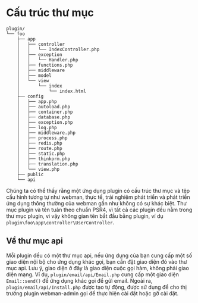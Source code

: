 # Cấu trúc thư mục

```
plugin/
└── foo
    ├── app
    │   ├── controller
    │   │   └── IndexController.php
    │   ├── exception
    │   │   └── Handler.php
    │   ├── functions.php
    │   ├── middleware
    │   ├── model
    │   └── view
    │       └── index
    │           └── index.html
    ├── config
    │   ├── app.php
    │   ├── autoload.php
    │   ├── container.php
    │   ├── database.php
    │   ├── exception.php
    │   ├── log.php
    │   ├── middleware.php
    │   ├── process.php
    │   ├── redis.php
    │   ├── route.php
    │   ├── static.php
    │   ├── thinkorm.php
    │   ├── translation.php
    │   └── view.php
    ├── public
    └── api
```

Chúng ta có thể thấy rằng một ứng dụng plugin có cấu trúc thư mục và tệp cấu hình tương tự như webman, thực tế, trải nghiệm phát triển và phát triển ứng dụng thông thường của webman gần như không có sự khác biệt. Thư mục plugin và tên tuân theo chuẩn PSR4, vì tất cả các plugin đều nằm trong thư mục plugin, vì vậy không gian tên bắt đầu bằng plugin, ví dụ `plugin\foo\app\controller\UserController`.

## Về thư mục api
Mỗi plugin đều có một thư mục api, nếu ứng dụng của bạn cung cấp một số giao diện nội bộ cho ứng dụng khác gọi, bạn cần đặt giao diện đó vào thư mục api.
Lưu ý, giao diện ở đây là giao diện cuộc gọi hàm, không phải giao diện mạng.
Ví dụ, `plugin/email/api/Email.php` cung cấp một giao diện `Email::send()` để ứng dụng khác gọi để gửi email.
Ngoài ra, `plugin/email/api/Install.php` được tạo tự động, được sử dụng để cho thị trường plugin webman-admin gọi để thực hiện cài đặt hoặc gỡ cài đặt.
